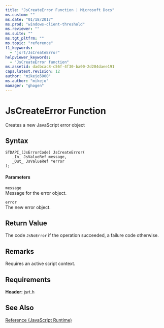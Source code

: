 ```yaml
---
title: "JsCreateError Function | Microsoft Docs"
ms.custom: ""
ms.date: "01/18/2017"
ms.prod: "windows-client-threshold"
ms.reviewer: ""
ms.suite: ""
ms.tgt_pltfrm: ""
ms.topic: "reference"
f1_keywords: 
  - "jsrt/JsCreateError"
helpviewer_keywords: 
  - "JsCreateError function"
ms.assetid: dadbcac8-c56f-4f30-ba00-2d284daee191
caps.latest.revision: 12
author: "mikejo5000"
ms.author: "mikejo"
manager: "ghogen"
---
```

# JsCreateError Function
Creates a new JavaScript error object  
  
## Syntax  
  
```  
STDAPI_(JsErrorCode) JsCreateError(  
   _In_ JsValueRef message,  
   _Out_ JsValueRef *error  
);  
```  
  
#### Parameters  
 `message`  
 Message for the error object.  
  
 `error`  
 The new error object.  
  
## Return Value  
 The code `JsNoError` if the operation succeeded, a failure code otherwise.  
  
## Remarks  
 Requires an active script context.  
  
## Requirements  
 **Header:** jsrt.h  
  
## See Also  
 [Reference (JavaScript Runtime)](../chakra-hosting/reference-javascript-runtime.md)
